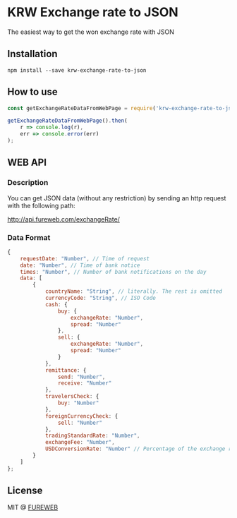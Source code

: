 # KRW Exchange rate to JSON

The easiest way to get the won exchange rate with JSON

## Installation
```
npm install --save krw-exchange-rate-to-json
```

## How to use
```js
const getExchangeRateDataFromWebPage = require('krw-exchange-rate-to-json');

getExchangeRateDataFromWebPage().then(
    r => console.log(r),
    err => console.error(err)
);
```

## WEB API

### Description
You can get JSON data (without any restriction) by sending an http request with the following path: 

http://api.fureweb.com/exchangeRate/

### Data Format

```javascript
{
    requestDate: "Number", // Time of request
    date: "Number", // Time of bank notice
    times: "Number", // Number of bank notifications on the day
    data: [
        {
            countryName: "String", // literally. The rest is omitted
            currencyCode: "String", // ISO Code
            cash: {
                buy: {
                    exchangeRate: "Number",
                    spread: "Number" 
                },
                sell: {
                    exchangeRate: "Number",
                    spread: "Number" 
                }
            },
            remittance: {
                send: "Number",
                receive: "Number"
            },
            travelersCheck: {
                buy: "Number"
            },
            foreignCurrencyCheck: {
                sell: "Number"
            },
            tradingStandardRate: "Number", 
            exchangeFee: "Number",
            USDConversionRate: "Number" // Percentage of the exchange rate of each country relative to the US dollar
        }
    ]
};
```
## License
MIT @ [FUREWEB](https://fureweb-com.github.io)
